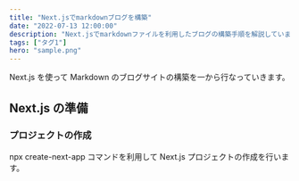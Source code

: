 ```yaml
---
title: "Next.jsでmarkdownブログを構築"
date: "2022-07-13 12:00:00"
description: "Next.jsでmarkdownファイルを利用したブログの構築手順を解説しています。"
tags: ["タグ1"]
hero: "sample.png"
---
```


Next.js を使って Markdown のブログサイトの構築を一から行なっていきます。

## Next.js の準備

### プロジェクトの作成

npx create-next-app コマンドを利用して Next.js プロジェクトの作成を行います。
